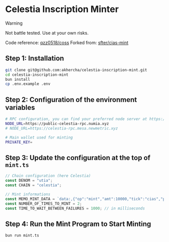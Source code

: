 # Celestia Inscription Minter

> [!WARNING]  
> Not battle tested. Use at your own risks.

Code reference: [qzz0518/coss](https://github.com/qzz0518/coss)
Forked from: [sfter/cias-mint](https://github.com/sfter/cias-mint)

## Step 1: Installation

```bash
git clone git@github.com:akhercha/celestia-inscription-mint.git
cd celestia-inscription-mint
bun install
cp .env.example .env
```

## Step 2: Configuration of the environment variables

```bash
# RPC configuration, you can find your preferred node server at https://atomscan.com/directory/celestia
NODE_URL=https://public-celestia-rpc.numia.xyz
# NODE_URL=https://celestia-rpc.mesa.newmetric.xyz

# Main wallet used for minting
PRIVATE_KEY=
```

## Step 3: Update the configuration at the top of `mint.ts`

```typescript
// Chain configuration (here Celestia)
const DENOM = "utia";
const CHAIN = "celestia";

// Mint informations
const MEMO_MINT_DATA = `data:,{"op":"mint","amt":10000,"tick":"cias","p":"cia-20"}`;
const NUMBER_OF_TIMES_TO_MINT = 2;
const TIME_TO_WAIT_BETWEEN_FAILURES = 1000; // in milliseconds
```

## Step 4: Run the Mint Program to Start Minting

```bash
bun run mint.ts
```
